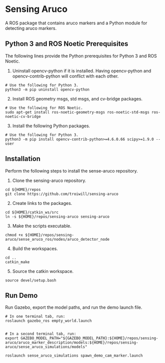 # Sensing Aruco

A ROS package that contains aruco markers and a Python module for detecting aruco markers.

## Python 3 and ROS Noetic Prerequisites

The following lines provide the Python prerequisites for Python 3 and ROS Noetic.

1) Uninstall opencv-python if it is installed. Having opencv-python and opencv-contrib-python will conflict with each other.
```
# Use the following for Python 3.
python3 -m pip uninstall opencv-python
```

2) Install ROS geometry msgs, std msgs, and cv-bridge packages.
```
# Use the following for ROS Noetic.
sudo apt-get install ros-noetic-geometry-msgs ros-noetic-std-msgs ros-noetic-cv-bridge
```

3) Install the following Python packages.
```
# Use the following for Python 3.
python3 -m pip install opencv-contrib-python>=4.6.0.66 scipy>=1.9.0 --user
```

## Installation

Perform the following steps to install the sense-aruco repository.
1) Clone the sensing-aruco repository.
```
cd ${HOME}/repos
git clone https://github.com/troiwill/sensing-aruco
```

2) Create links to the packages.
```
cd ${HOME}/catkin_ws/src
ln -s ${HOME}/repos/sensing-aruco sensing-aruco
```

3) Make the scripts executable.
```
chmod +x ${HOME}/repos/sensing-aruco/sense_aruco_ros/nodes/aruco_detector_node
```

4) Build the workspaces.
```
cd ..
catkin_make
```

5) Source the catkin workspace.
```
source devel/setup.bash
```

## Run Demo

Run Gazebo, export the model paths, and run the demo launch file.
```
# In one terminal tab, run:
roslaunch gazebo_ros empty_world.launch


# In a second terminal tab, run:
export GAZEBO_MODEL_PATH="${GAZEBO_MODEL_PATH}:${HOME}/repos/sensing-aruco/aruco_marker_description/models:${HOME}/repos/sensing-aruco/sense_aruco_simulations/models"

roslaunch sense_aruco_simulations spawn_demo_cam_marker.launch
```
